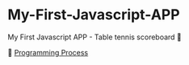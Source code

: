 # My-First-Javascript-APP

My First Javascript APP - Table tennis scoreboard 🥳

📝 [Programming Process]()
